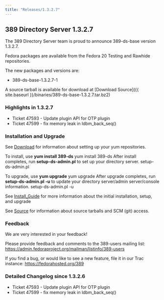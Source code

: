 ```yaml
---
title: "Releases/1.3.2.7"
---
```

389 Directory Server 1.3.2.7
----------------------------

The 389 Directory Server team is proud to announce 389-ds-base version 1.3.2.7.

Fedora packages are available from the Fedora 20 Testing and Rawhide repositories.

The new packages and versions are:

-   389-ds-base-1.3.2.7-1

A source tarball is available for download at [Download Source]({{ site.baseurl }}/binaries/389-ds-base-1.3.2.7.tar.bz2)

### Highlights in 1.3.2.7

-   Ticket 47593 - Update plugin API for OTP plugin
-   Ticket 47599 - fix memory leak in ldbm\_back\_seq()

### Installation and Upgrade

See [Download](../download.html) for information about setting up your yum repositories.

To install, use **yum install 389-ds** yum install 389-ds After install completes, run **setup-ds-admin.pl** to set up your directory server. setup-ds-admin.pl

To upgrade, use **yum upgrade** yum upgrade After upgrade completes, run **setup-ds-admin.pl -u** to update your directory server/admin server/console information. setup-ds-admin.pl -u

See [Install\_Guide](../legacy/install-guide.html) for more information about the initial installation, setup, and upgrade

See [Source](../development/source.html) for information about source tarballs and SCM (git) access.

### Feedback

We are very interested in your feedback!

Please provide feedback and comments to the 389-users mailing list: <https://admin.fedoraproject.org/mailman/listinfo/389-users>

If you find a bug, or would like to see a new feature, file it in our Trac instance: <https://fedorahosted.org/389>

### Detailed Changelog since 1.3.2.6

-   Ticket 47593 - Update plugin API for OTP plugin
-   Ticket 47599 - fix memory leak in ldbm\_back\_seq()

